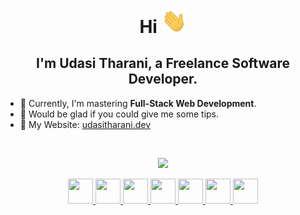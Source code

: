 <h1 align="center">Hi <img src="https://raw.githubusercontent.com/ABSphreak/ABSphreak/master/gifs/Hi.gif" width="40px" /></h1>
<h2 align="center">I'm Udasi Tharani, a Freelance Software Developer.</h2>

- 🚀 Currently, I'm mastering **Full-Stack Web Development**.
- 💬 Would be glad if you could give me some tips.
- 📱 My Website: [udasitharani.dev](https://udasitharani.dev)
<br/>
<p align="center">
<img src="https://github-readme-stats-five-lyart.vercel.app/api?username=udasitharani&show_icons=true" />
</p>

<p align="center">
    <a href="mailto: me@udasitharani.dev">
        <img src='https://github.com/udasitharani/udasitharani/blob/master/gmail.svg' width="40" height="40"/>
    </a>
    <a href="https://www.instagram.com/udasi.tharani/">
        <img src='https://github.com/udasitharani/udasitharani/blob/master/instagram.svg'
        width="40" height="40"/>
    </a>
    <a href="https://www.linkedin.com/in/udasi-tharani-bb3232193/">
        <img src='https://github.com/udasitharani/udasitharani/blob/master/linkedin.svg' width="40" height="40">
    </a>
    <a href="https://t.me/udasitharani">
        <img src='https://github.com/udasitharani/udasitharani/blob/master/telegram.svg' width="40" height="40"/>
    </a>
    <a href="https://medium.com/@udasitharani">
        <img src='https://github.com/udasitharani/udasitharani/blob/master/medium.svg' width="40" height="40"/>
    </a>
    <a href="https://github.com/udasitharani">
        <img src='https://github.com/udasitharani/udasitharani/blob/master/github.svg' width="40" height="40"/>
    </a>
    <a href="https://twitter.com/TharaniUdasi">
        <img src='https://github.com/udasitharani/udasitharani/blob/master/twitter.svg' width="40" height="40"/>
    </a>
</p>

